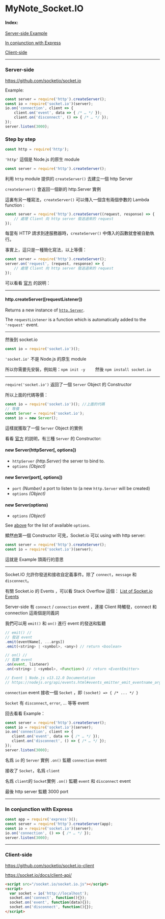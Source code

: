 # MyNote_Socket.IO

#### Index:

[Server-side Example](#Server-side) 

[In conjunction with Express](#In-conjunction-with-Express)

[Client-side](#Client-side)

___

### Server-side

https://github.com/socketio/socket.io 

Example:

```js
const server = require('http').createServer();
const io = require('socket.io')(server);
io.on('connection', client => {
    client.on('event', data => { /* … */ });
    client.on('disconnect', () => { /* … */ });
});
server.listen(3000);
```

### Step by step

```js
const http = require('http');
```

`'http'` 這個是 Node.js 的原生 module

```js
const server = require('http').createServer();
```

利用 `http` module 提供的 `createServer()` 去建立一個 http Server

`createServer()` 會返回一個新的 http.Server 實例

這裏有另一種寫法，`createServer()` 可以傳入一個含有兩個參數的 Lambda function :

```javascript
const server = require('http').createServer((request, response) => {
    // 處理 Client 向 http server 發送過來的 request
});
```

每當有 HTTP 請求到達服務器時，`createServer()` 中傳入的函數就會被自動執行。

事實上，這只是一種簡化寫法，以上等價：

```js
const server = require('http').createServer();
server.on('request', (request, response) => {
    // 處理 Client 向 http server 發送過來的 request
});
```

可以看看 [官方](https://nodejs.org/dist/latest-v4.x/docs/api/http.html#http_http_createserver_requestlistener) 的説明：

___

#### http.createServer([requestListener])

Returns a new instance of [`http.Server`](https://nodejs.org/dist/latest-v4.x/docs/api/http.html#http_class_http_server).

The `requestListener` is a function which is automatically added to the `'request'` event.

___

然後到 socket.io

```js
const io = require('socket.io')();
```

`'socket.io'` 不是 Node.js 的原生 module

所以你需要先安裝，例如用：`npm init -y    `  然後  `npm install socket.io`

___

`require('socket.io')`  返回了一個 `Server` Object 的 Constructor

所以上面的代碼等價：

```js
const io = require('socket.io')(); //上面的代碼
// 等價
const Server = require('socket.io');
const io = new Server();
```

這樣就獲取了一個 `Server` Object 的實例

看看 [官方](https://socket.io/docs/server-api/) 的説明，有三種 `Server` 的 Constructor:

#### new Server(httpServer[, options])

- `httpServer` *(http.Server)* the server to bind to.
- `options` *(Object)*

#### new Server(port[, options])

- `port` *(Number)* a port to listen to (a new `http.Server` will be created)
- `options` *(Object)*

#### new Server(options)

- `options` *(Object)*

See [above](https://socket.io/docs/server-api/#new-Server-httpServer-options) for the list of available `options`.

顯然由第一個 Constructor 可見，Socket.io 可以 using with http server:

```js
const server = require('http').createServer();
const io = require('socket.io')(server);
```

這就是 Example 頭兩行的意思

___

Socket.IO 允許你發送和接收自定義事件。除了 `connect`，`message` 和 `disconnect`。

有關 Socket.io 的 Events ，可以看 Stack Overflow 這個： [List of Socket.io Events](https://stackoverflow.com/questions/24224287/list-of-socket-io-events/24227414)

 Server-side 有 `connect` / `connection` event ，連接 Client 時觸發，connect 和 connection 這兩個是同義詞

我們可以用 `emit()` 和 `on()` 進行 event 的發送和監聽

```js
// emit() //
// 發送 event
.emit(eventName[, ...args]) 
.emit(<string> | <symbol>, <any>) // return <boolean>

// on() //
// 監聽 event 
.on(event, listener)
.on(<string> | <symbol>, <Function>) // return <EventEmitter>

// Event | Node.js v13.12.0 Documentation
// https://nodejs.org/api/events.html#events_emitter_emit_eventname_args
```

`connection` event 接收一個 `Socket`  ，即 `(socket) => { /* ... */ }`

`Socket` 有 `disconnect`, `error`, ... 等等 event 

回去看看 Example：

 ```js
const server = require('http').createServer();
const io = require('socket.io')(server);
io.on('connection', client => {
    client.on('event', data => { /* … */ });
    client.on('disconnect', () => { /* … */ });
});
server.listen(3000);
 ```

名爲 `io` 的  `Server` 實例 `.on()`  監聽 `connection` event

接收了 `Socket`，名爲 `client`

名爲 `client`的  `Socket`實例 `.on()` 監聽 `event` 和 `disconnect` event

最後 http server 監聽 3000 port

___

### In conjunction with Express

```js
const app = require('express')();
const server = require('http').createServer(app);
const io = require('socket.io')(server);
io.on('connection', () => { /* … */ });
server.listen(3000);
```

___

### Client-side

https://github.com/socketio/socket.io-client 

https://socket.io/docs/client-api/ 

```html
<script src="/socket.io/socket.io.js"></script>
<script>
  var socket = io('http://localhost');
  socket.on('connect', function(){});
  socket.on('event', function(data){});
  socket.on('disconnect', function(){});
</script>
```

